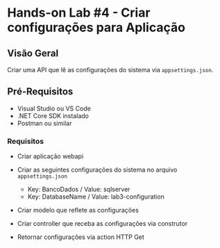 # Hands-on Lab #4 - Criar configurações para Aplicação

## Visão Geral
Criar uma API que lê as configurações do sistema via `appsettings.json`.

## Pré-Requisitos
- Visual Studio ou VS Code
- .NET Core SDK instalado
- Postman ou similar

### Requisitos

- Criar aplicação webapi
- Criar as seguintes configurações do sistema no arquivo `appsettings.json`
    - Key: BancoDados / Value: sqlserver
    - Key: DatabaseName / Value: lab3-configuration

- Criar modelo que reflete as configurações
- Criar controller que receba as configurações via construtor
- Retornar configurações via action HTTP Get